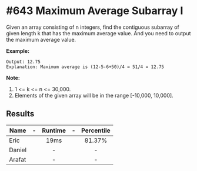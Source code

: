 # #643 Maximum Average Subarray I

Given an array consisting of n integers, find the contiguous subarray of given length k that has the maximum average value. And you need to output the maximum average value.

**Example:**

```Input: [1,12,-5,-6,50,3], k = 4
Output: 12.75
Explanation: Maximum average is (12-5-6+50)/4 = 51/4 = 12.75
```

**Note:** 

1. 1 <= k <= n <= 30,000.
2. Elements of the given array will be in the range [-10,000, 10,000].

## Results

|Name| - |Runtime| - | Percentile |
|----|:-:|:-----:|:-:|:----------:|
|Eric||19ms||81.37%|
|Daniel||-||-|
|Arafat||-||-|